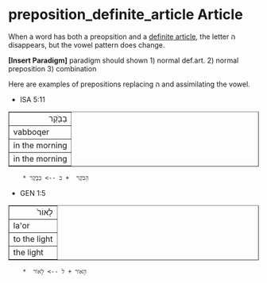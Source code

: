 # preposition_definite_article Article
When a word has both a preopsition and a [definite article](https://git.door43.org/Door43/en-uhg/src/master/content/particle_definite_article/02.md), the letter ה disappears, but the vowel pattern does change.

**[Insert Paradigm]** paradigm should shown 1) normal def.art. 2) normal preposition 3) combination

Here are examples of prepositions replacing ה and assimilating the vowel.

* ISA 5:11
<table border="1" class="docutils">
<colgroup>
<col width="100%" />
</colgroup>
<tbody valign="top">
<tr class="row-odd" align="right"><td>בַבֹּ֖קֶר</td>
</tr>
<tr class="row-even"><td>vabboqer</td>
</tr>
<tr class="row-odd"><td>in the morning</td>
</tr>
<tr class="row-even"><td>in the morning</td>
</tr>
</tbody>
</table>

        * הַבֹּקֶר  + ב --> בַבֹּ֖קֶר 

* GEN 1:5
<table border="1" class="docutils">
<colgroup>
<col width="100%" />
</colgroup>
<tbody valign="top">
<tr class="row-odd" align="right"><td>לָאוֹר֙</td>
</tr>
<tr class="row-even"><td>la'or</td>
</tr>
<tr class="row-odd"><td>to the light</td>
</tr>
<tr class="row-even"><td>the light</td>
</tr>
</tbody>
</table>

        *  הָאוֹר + ל --> לָאוֹר